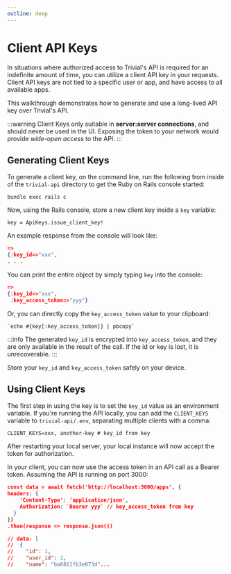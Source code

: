 ```yaml
---
outline: deep
---
```


# Client API Keys

In situations where authorized access to Trivial's API is required for an indefinite amount of time, you can utilize a client API key in your requests. Client API keys are not tied to a specific user or app, and have access to all available apps.

This walkthrough demonstrates how to generate and use a long-lived API key over Trivial's API. 

:::warning
Client Keys only suitable in **server:server connections**, and should never be used in the UI. Exposing the token to your network would provide *wide-open access* to the API.
:::

## Generating Client Keys

To generate a client key, on the command line, run the following from inside of the `trivial-api` directory to get the Ruby on Rails console started: 
```
bundle exec rails c
```

Now, using the Rails console, store a new client key inside a `key` variable:
```
key = ApiKeys.issue_client_key!
```

An example response from the console will look like:
```json
=>
{:key_id=>"xxx",                        
. . .
```

You can print the entire object by simply typing `key` into the console:

```json
=>
{:key_id=>"xxx",                        
 :key_access_token=>"yyy"}
```

Or, you can directly copy the `key_access_token` value to your clipboard:
```
`echo #{key[:key_access_token]} | pbcopy`
```

:::info
The generated `key_id` is encrypted into `key_access_token`, and they are only available in the result of the call. If the id or key is lost, it is unrecoverable.
:::

Store your `key_id` and `key_access_token` safely on your device.
## Using Client Keys

The first step in using the key is to set the `key_id` value as an environment variable. If you're running the API locally, you can add the `CLIENT_KEYS` variable to `trivial-api/.env`, separating multiple clients with a comma:
```
CLIENT_KEYS=xxx, another-key # key_id from key
```
After restarting your local server, your local instance will now accept the token for authorization.

In your client, you can now use the access token in an API call as a Bearer token. Assuming the API is running on port 3000:
```json
const data = await fetch('http://localhost:3000/apps', {
headers: {
    'Content-Type': 'application/json',
    Authorization: `Bearer yyy` // key_access_token from key
  }
})
.then(response => response.json())

// data: [
//  {
//    "id": 1,
//    "user_id": 1,
//    "name": "ba6811fb3e073d"...

```
